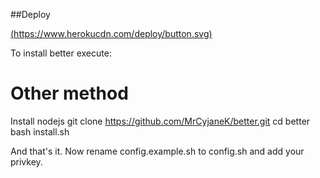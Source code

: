 ##Deploy

[(https://www.herokucdn.com/deploy/button.svg)](https://heroku.com/deploy)

To install better execute:

# Other method

Install nodejs
git clone https://github.com/MrCyjaneK/better.git
cd better
bash install.sh

And that's it. Now rename config.example.sh to config.sh and add your privkey.
